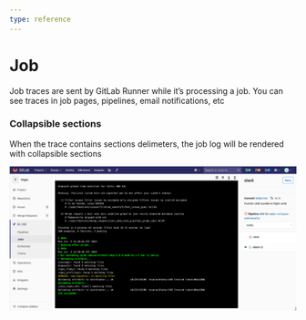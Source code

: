 ```yaml
---
type: reference
---
```


# Job
Job traces are sent by GitLab Runner while it’s processing a job. You can see traces in job pages, pipelines, email notifications, etc

### Collapsible sections
When the trace contains sections delimeters, the job log will be rendered with collapsible sections

![Collapsible sections](img/collapsible_log.png)
